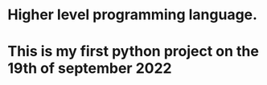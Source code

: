 # Higher level programming language.
# This is my first python project on the 19th of september 2022 
